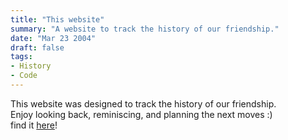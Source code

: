 ```yaml
---
title: "This website"
summary: "A website to track the history of our friendship."
date: "Mar 23 2004"
draft: false
tags:
- History
- Code
---
```


This website was designed to track the history of our friendship.  
Enjoy looking back, reminiscing, and planning the next moves :)  
find it [here](https://gradventures.vercel.app)!
